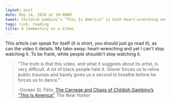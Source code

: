 ```yaml
---
layout: post
date: May 14, 2018 at 10:00AM
tweet: Childish Gambino’s “This Is America” is both heart-wrenching and necessary viewing.
tags: link, reading
title: A Commentary on a Video
---
```


This article can speak for itself (it is short, you should just go read it), as can the video it details. My take-away: heart-wrenching and yet I can't stop watching it. To be frank, white people shouldn't stop watching it.

> "The truth is that this video, and what it suggests about its artist, is very difficult. A lot of black people hate it. Glover forces us to relive public traumas and barely gives us a second to breathe before he forces us to dance."
> 
> -Doreen St. Félix, [The Carnage and Chaos of Childish Gambino’s “This Is America”](https://www.newyorker.com/culture/culture-desk/the-carnage-and-chaos-of-childish-gambinos-this-is-america), *The New Yorker*